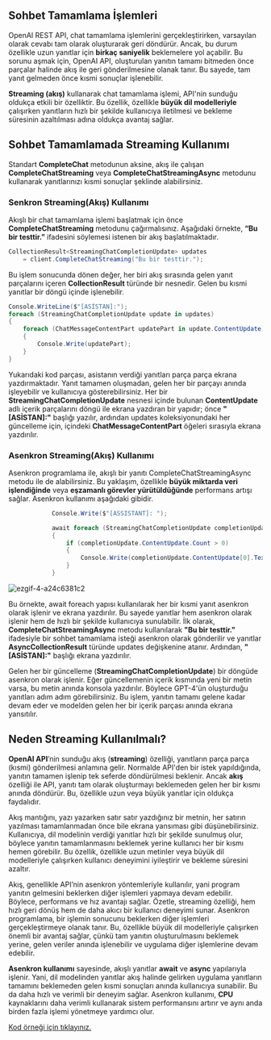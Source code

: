 ## Sohbet Tamamlama İşlemleri

OpenAI REST API, chat tamamlama işlemlerini gerçekleştirirken, varsayılan olarak cevabı tam olarak oluşturarak geri döndürür. Ancak, bu durum özellikle uzun yanıtlar için **birkaç saniyelik** beklemelere yol açabilir. Bu sorunu aşmak için, OpenAI API, oluşturulan yanıtın tamamı bitmeden önce parçalar halinde akış ile geri gönderilmesine olanak tanır. Bu sayede, tam yanıt gelmeden önce kısmi sonuçlar işlenebilir.

**Streaming (akış)** kullanarak chat tamamlama işlemi, API'nin sunduğu oldukça etkili bir özelliktir. Bu özellik, özellikle **büyük dil modelleriyle** çalışırken yanıtların hızlı bir şekilde kullanıcıya iletilmesi ve bekleme süresinin azaltılması adına oldukça avantaj sağlar.

## Sohbet Tamamlamada Streaming Kullanımı
Standart **CompleteChat** metodunun aksine, akış ile çalışan **CompleteChatStreaming** veya **CompleteChatStreamingAsync** metodunu kullanarak yanıtlarınızı kısmi sonuçlar şeklinde alabilirsiniz. 

### Senkron Streaming(Akış) Kullanımı
Akışlı bir chat tamamlama işlemi başlatmak için önce **CompleteChatStreaming** metodunu çağırmalısınız. Aşağıdaki örnekte, **“Bu bir testtir.”** ifadesini söylemesi istenen bir akış başlatılmaktadır.

```csharp
CollectionResult<StreamingChatCompletionUpdate> updates
    = client.CompleteChatStreaming("Bu bir testtir.");
```

Bu işlem sonucunda dönen değer, her biri akış sırasında gelen yanıt parçalarını içeren **CollectionResult<StreamingChatCompletionUpdate>** türünde bir nesnedir. Gelen bu kısmi yanıtlar bir döngü içinde işlenebilir.

```csharp
Console.WriteLine($"[ASİSTAN]:");
foreach (StreamingChatCompletionUpdate update in updates)
{
    foreach (ChatMessageContentPart updatePart in update.ContentUpdate)
    {
        Console.Write(updatePart);
    }
}
```

Yukarıdaki kod parçası, asistanın verdiği yanıtları parça parça ekrana yazdırmaktadır. Yanıt tamamen oluşmadan, gelen her bir parçayı anında işleyebilir ve kullanıcıya gösterebilirsiniz. Her bir **StreamingChatCompletionUpdate** nesnesi içinde bulunan **ContentUpdate** adlı içerik parçalarını döngü ile ekrana yazdıran bir yapıdır; önce **"[ASİSTAN]:"** başlığı yazılır, ardından updates koleksiyonundaki her güncelleme için, içindeki **ChatMessageContentPart** öğeleri sırasıyla ekrana yazdırılır.

### Asenkron Streaming(Akış) Kullanımı

Asenkron programlama ile, akışlı bir yanıtı CompleteChatStreamingAsync metodu ile de alabilirsiniz. Bu yaklaşım, özellikle **büyük miktarda veri işlendiğinde** veya **eşzamanlı görevler yürütüldüğünde** performans artışı sağlar. Asenkron kullanımı aşağıdaki gibidir.


```csharp
            Console.Write($"[ASSISTANT]: ");

            await foreach (StreamingChatCompletionUpdate completionUpdate in completionUpdates)
            {
                if (completionUpdate.ContentUpdate.Count > 0)
                {
                    Console.Write(completionUpdate.ContentUpdate[0].Text);
                }
            }
```
![ezgif-4-a24c6381c2](https://github.com/user-attachments/assets/39ce444d-fb18-4e32-860c-935651baaac1)

Bu örnekte, await foreach yapısı kullanılarak her bir kısmi yanıt asenkron olarak işlenir ve ekrana yazdırılır. Bu sayede yanıtlar hem asenkron olarak işlenir hem de hızlı bir şekilde kullanıcıya sunulabilir. İlk olarak, **CompleteChatStreamingAsync** metodu kullanılarak **"Bu bir testtir."** ifadesiyle bir sohbet tamamlama isteği asenkron olarak gönderilir ve yanıtlar **AsyncCollectionResult<StreamingChatCompletionUpdate>** türünde updates değişkenine atanır. Ardından, **"[ASİSTAN]:"** başlığı ekrana yazdırılır. 

 Gelen her bir güncelleme (**StreamingChatCompletionUpdate**) bir döngüde asenkron olarak işlenir. Eğer güncellemenin içerik kısmında yeni bir metin varsa, bu metin anında konsola yazdırılır. Böylece GPT-4'ün oluşturduğu yanıtları adım adım görebilirsiniz. Bu işlem, yanıtın tamamı gelene kadar devam eder ve modelden gelen her bir içerik parçası anında ekrana yansıtılır.

## Neden Streaming Kullanılmalı?

**OpenAI API**’nin sunduğu akış (**streaming**) özelliği, yanıtların parça parça (kısmi) gönderilmesi anlamına gelir. Normalde API'den bir istek yapıldığında, yanıtın tamamen işlenip tek seferde döndürülmesi beklenir. Ancak **akış** özelliği ile API, yanıtı tam olarak oluşturmayı beklemeden gelen her bir kısmı anında döndürür. Bu, özellikle uzun veya büyük yanıtlar için oldukça faydalıdır.

Akış mantığını, yazı yazarken satır satır yazdığınız bir metnin, her satırın yazılması tamamlanmadan önce bile ekrana yansıması gibi düşünebilirsiniz. Kullanıcıya, dil modelinin verdiği yanıtlar hızlı bir şekilde sunulmuş olur, böylece yanıtın tamamlanmasını beklemek yerine kullanıcı her bir kısmı hemen görebilir. Bu özellik, özellikle uzun metinler veya büyük dil modelleriyle çalışırken kullanıcı deneyimini iyileştirir ve bekleme süresini azaltır.

Akış, genellikle API’nin asenkron yöntemleriyle kullanılır, yani program yanıtın gelmesini beklerken diğer işlemleri yapmaya devam edebilir. Böylece, performans ve hız avantajı sağlar. Özetle, streaming özelliği, hem hızlı geri dönüş hem de daha akıcı bir kullanıcı deneyimi sunar. Asenkron programlama, bir işlemin sonucunu beklerken diğer işlemleri gerçekleştirmeye olanak tanır. Bu, özellikle büyük dil modelleriyle çalışırken önemli bir avantaj sağlar, çünkü tam yanıtın oluşturulmasını beklemek yerine, gelen veriler anında işlenebilir ve uygulama diğer işlemlerine devam edebilir.

**Asenkron kullanımı** sayesinde, akışlı yanıtlar **await** ve **async** yapılarıyla işlenir. Yani, dil modelinden yanıtlar akış halinde gelirken uygulama yanıtların tamamını beklemeden gelen kısmi sonuçları anında kullanıcıya sunabilir. Bu da daha hızlı ve verimli bir deneyim sağlar. Asenkron kullanımı, **CPU** kaynaklarını daha verimli kullanarak sistem performansını artırır ve aynı anda birden fazla işlemi yönetmeye yardımcı olur.

[Kod örneği için tıklayınız.](https://github.com/KardelRuveyda/openai-dotnet-exercises/tree/master/Examples/02)













